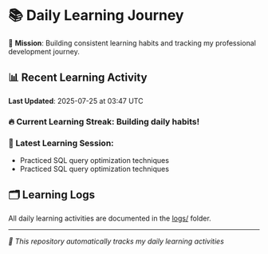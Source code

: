 # 📚 Daily Learning Journey

🎯 **Mission**: Building consistent learning habits and tracking my professional development journey.

## 📊 Recent Learning Activity

**Last Updated**: 2025-07-25 at 03:47 UTC

### 🔥 Current Learning Streak: Building daily habits!

### 📝 Latest Learning Session:
- Practiced SQL query optimization techniques
- Practiced SQL query optimization techniques

## 🗂️ Learning Logs

All daily learning activities are documented in the [logs/](./logs/) folder.

---
*🤖 This repository automatically tracks my daily learning activities*
